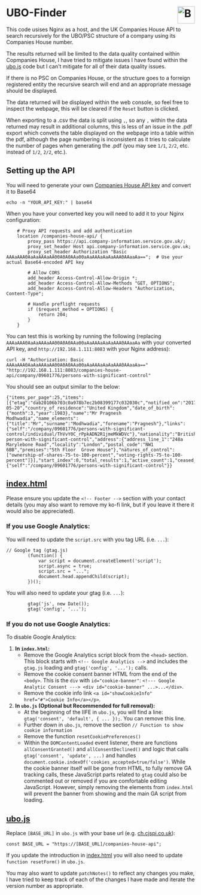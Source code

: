 # UBO-Finder <a href='https://ko-fi.com/christianjameswatkins' target='_blank'><img height='35' align='right' style='border:0px;height:46px;' src='https://storage.ko-fi.com/cdn/kofi1.png?v1' border='0' alt='Buy Me a Coffee at ko-fi.com' /></a>
This code usises Nginx as a host, and the UK Companies House API to search recursively for the UBO/PSC structure of a company using its Companies House number.

The results returned will be limited to the data quality contained within Copmpanies House, I have tried to mitigate issues I have found within the [ubo.js](ubo.js) code but I can't mitigate for all of their data quality issues.

If there is no PSC on Companies House, or the structure goes to a forreign registered entity the recursive search will end and an appropriate message should be displayed.

The data returned will be displayed within the web console, so feel free to inspect the webpage, this will be cleared if the `Reset` button is clicked.

When exporting to a .csv the data is split using `,`, so any `,` within the data returned may result in additional columns, this is less of an issue in the .pdf export which convets the table displayed on the webpage into a table within the pdf, although the page numbering is inconsistent as it tries to calculate the number of pages when generating the .pdf (you may see `1/1`, `2/2`, etc. instead of `1/2`, `2/2`, etc.).

## Setting up the API

You will need to generate your own [Companies House API key](https://developer.company-information.service.gov.uk/get-started) and convert it to Base64

```
echo -n "YOUR_API_KEY:" | base64
```

When you have your converted key you will need to add it to your Nginx configuration:
```
    # Proxy API requests and add authentication
    location /companies-house-api/ {
        proxy_pass https://api.company-information.service.gov.uk/;
        proxy_set_header Host api.company-information.service.gov.uk;
        proxy_set_header Authorization "Basic AAAaAAA0AaAaAAAaAA00A0A0AAa00aAaAAAaAaAaAAA0AAaaAa==";  # Use your actual Base64-encoded API key

        # Allow CORS
        add_header Access-Control-Allow-Origin *;
        add_header Access-Control-Allow-Methods "GET, OPTIONS";
        add_header Access-Control-Allow-Headers "Authorization, Content-Type";

        # Handle preflight requests
        if ($request_method = OPTIONS) {
            return 204;
        }
    }
```

You can test this is working by running the following (replacing `AAAaAAA0AaAaAAAaAA00A0A0AAa00aAaAAAaAaAaAAA0AAaaAa` with your converted API key, and `http://192.168.1.111:8083` with your Nginx address):

```
curl -H "Authorization: Basic AAAaAAA0AaAaAAAaAA00A0A0AAa00aAaAAAaAaAaAAA0AAaaAa==" "http://192.168.1.111:8083/companies-house-api/company/09601776/persons-with-significant-control"
```

You should see an output similar to the below:
```
{"items_per_page":25,"items":[{"etag":"dab20106b703c0a978b7ec2b08399177c032030c","notified_on":"2017-05-20","country_of_residence":"United Kingdom","date_of_birth":{"month":3,"year":1983},"name":"Mr Pragnesh Modhwadia","name_elements":{"title":"Mr","surname":"Modhwadia","forename":"Pragnesh"},"links":{"self":"/company/09601776/persons-with-significant-control/individual/ThVvY0C_rPpkADN2R1jmeMkWDVc"},"nationality":"British","ceased":false,"kind":"individual-person-with-significant-control","address":{"address_line_1":"248a Marylebone Road","locality":"London","postal_code":"NW1 6BB","premises":"5th Floor  Grove House"},"natures_of_control":["ownership-of-shares-75-to-100-percent","voting-rights-75-to-100-percent"]}],"start_index":0,"total_results":1,"active_count":1,"ceased_count":0,"links":{"self":"/company/09601776/persons-with-significant-control"}}
```

## [index.html](index.html)

Please ensure you update the `<!-- Footer -->` section with your contact details (you may also want to remove my ko-fi link, but if you leave it there it would also be appreciated).

### If you use Google Analytics:

You will need to update the `script.src` with you tag URL (i.e. `...`):
```
// Google tag (gtag.js)
        (function() {
            var script = document.createElement('script');
            script.async = true;
            script.src = "...";
            document.head.appendChild(script);
        })();
```

You will also need to update your gtag (i.e.  `...`):
```
        gtag('js', new Date());
        gtag('config', '...');
```

### If you do not use Google Analytics:
To disable Google Analytics:
1.  **In `index.html`:**
    *   Remove the Google Analytics script block from the `<head>` section. This block starts with `<!-- Google Analytics -->` and includes the `gtag.js` loading and `gtag('config', '...');` calls.
    *   Remove the cookie consent banner HTML from the end of the `<body>`. This is the `div` with `id="cookie-banner"`: `<!--- Google Analytic Consent ---> <div id="cookie-banner" ...>...</div>`.
    *   Remove the cookie info link `<a id="showCookieInfo" href="#">Cookie Info</a></p>`.
2.  **In `ubo.js` (Optional but Recommended for full removal):**
    *   At the beginning of the IIFE in `ubo.js`, you will find a line: `gtag('consent', 'default', { ... });`. You can remove this line.
    *   Further down in `ubo.js`, remove the section `// Function to show cookie information`
    *   Remove the function `resetCookiePreferences()`
    *   Within the `DOMContentLoaded` event listener, there are functions `allConsentGranted()` and `allConsentDeclined()` and logic that calls `gtag('consent', 'update', ...)` and handles `document.cookie.indexOf('cookies_accepted=true/false')`. While the cookie banner itself will be gone from HTML, to fully remove GA tracking calls, these JavaScript parts related to `gtag` could also be commented out or removed if you are comfortable editing JavaScript. However, simply removing the elements from `index.html` will prevent the banner from showing and the main GA script from loading.


## [ubo.js](ubo.js)

Replace `[BASE_URL]` in `ubo.js` with your base url (e.g. [ch.cjspi.co.uk](https://ch.cjspi.co.uk/)):
```
const BASE_URL = "https://[BASE_URL]/companies-house-api"; 
```

If you update the introduction in [index.html](index.html) you will also need to update `function resetForm()` in `ubo.js`.

You may also want to update `patchNotes()` to reflect any changes you make, I have tried to keep track of each of the changes I have made and iterate the version number as appropriate.
